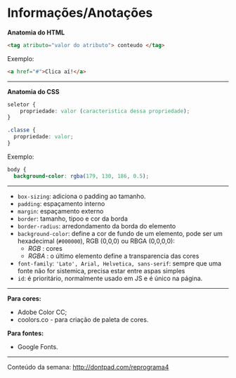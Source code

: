 # Informações/Anotações

**Anatomia do HTML**
```html
<tag atributo="valor do atributo"> conteudo </tag>
```

Exemplo: 
```html
<a href="#">Clica aí!</a>
```

---

**Anatomia do CSS**

```css
seletor {
    propriedade: valor (caracteristica dessa propriedade);
}
```

```css
.classe {
  propriedade: valor;
}
```
Exemplo:
```css
body {
  background-color: rgba(179, 130, 186, 0.5);
```
---
* `box-sizing`: adiciona o padding ao tamanho.
* `padding`: espaçamento interno
* `margin`: espaçamento externo
* `border`: tamanho, tipoo e cor da borda
* `border-radius`: arredondamento da borda do elemento
* `background-color`: define a cor de fundo de um elemento, pode ser um hexadecimal (`#000000`), RGB (0,0,0) ou RBGA (0,0,0,0):
  - _RGB_ : cores
  - _RGBA_ : o último elemento define a transparencia das cores
* `font-family`: `'Lato', Arial, Helvetica, sans-serif`: sempre que uma fonte não for sistemica, precisa estar entre aspas simples 
* `id`: é prioritário, normalmente usado em JS e é único na página.

---

**Para cores:**
- Adobe Color CC;
- coolors.co - para criação de paleta de cores.

**Para fontes:**
- Google Fonts.

---
Conteúdo da semana: http://dontpad.com/reprograma4